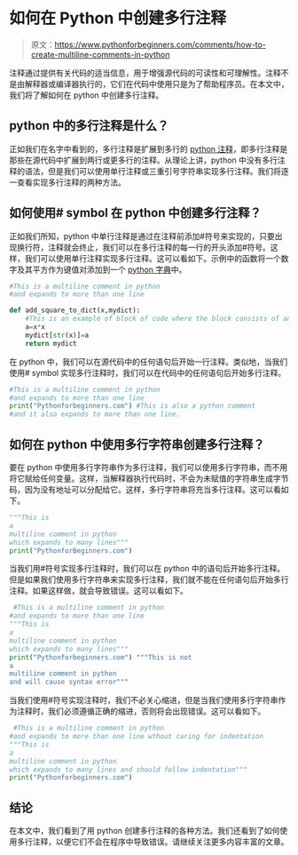 # 如何在 Python 中创建多行注释

> 原文：<https://www.pythonforbeginners.com/comments/how-to-create-multiline-comments-in-python>

注释通过提供有关代码的适当信息，用于增强源代码的可读性和可理解性。注释不是由解释器或编译器执行的，它们在代码中使用只是为了帮助程序员。在本文中，我们将了解如何在 python 中创建多行注释。

## python 中的多行注释是什么？

正如我们在名字中看到的，多行注释是扩展到多行的 [python 注释](https://www.pythonforbeginners.com/comments/comments-in-python)，即多行注释是那些在源代码中扩展到两行或更多行的注释。从理论上讲，python 中没有多行注释的语法，但是我们可以使用单行注释或三重引号字符串实现多行注释。我们将逐一查看实现多行注释的两种方法。

## 如何使用# symbol 在 python 中创建多行注释？

正如我们所知，python 中单行注释是通过在注释前添加#符号来实现的，只要出现换行符，注释就会终止，我们可以在多行注释的每一行的开头添加#符号。这样，我们可以使用单行注释实现多行注释。这可以看如下。示例中的函数将一个数字及其平方作为键值对添加到一个 [python 字典](https://www.pythonforbeginners.com/dictionary/how-to-use-dictionaries-in-python/)中。

```py
#This is a multiline comment in python
#and expands to more than one line 

def add_square_to_dict(x,mydict):
    #This is an example of block of code where the block consists of an entire function
    a=x*x
    mydict[str(x)]=a
    return mydict
```

在 python 中，我们可以在源代码中的任何语句后开始一行注释。类似地，当我们使用# symbol 实现多行注释时，我们可以在代码中的任何语句后开始多行注释。

```py
#This is a multiline comment in python
#and expands to more than one line
print("Pythonforbeginners.com") #This is also a python comment
#and it also expands to more than one line.
```

## 如何在 python 中使用多行字符串创建多行注释？

要在 python 中使用多行字符串作为多行注释，我们可以使用多行字符串，而不用将它赋给任何变量。这样，当解释器执行代码时，不会为未赋值的字符串生成字节码，因为没有地址可以分配给它。这样，多行字符串将充当多行注释。这可以看如下。

```py
"""This is 
a 
multiline comment in python
which expands to many lines"""
print("PythonforBeginners.com")
```

当我们用#符号实现多行注释时，我们可以在 python 中的语句后开始多行注释。但是如果我们使用多行字符串来实现多行注释，我们就不能在任何语句后开始多行注释。如果这样做，就会导致错误。这可以看如下。

```py
 #This is a multiline comment in python
#and expands to more than one line
"""This is 
a 
multiline comment in python
which expands to many lines"""
print("Pythonforbeginners.com") """This is not 
a 
multiline comment in python
and will cause syntax error"""
```

当我们使用#符号实现注释时，我们不必关心缩进，但是当我们使用多行字符串作为注释时，我们必须遵循正确的缩进，否则将会出现错误。这可以看如下。

```py
 #This is a multiline comment in python
#and expands to more than one line wthout caring for indentation
"""This is 
a 
multiline comment in python
which expands to many lines and should follow indentation"""
print("Pythonforbeginners.com")
```

## 结论

在本文中，我们看到了用 python 创建多行注释的各种方法。我们还看到了如何使用多行注释，以便它们不会在程序中导致错误。请继续关注更多内容丰富的文章。